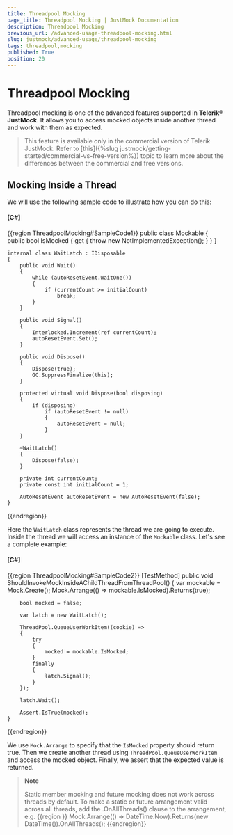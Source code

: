 ```yaml
---
title: Threadpool Mocking
page_title: Threadpool Mocking | JustMock Documentation
description: Threadpool Mocking
previous_url: /advanced-usage-threadpool-mocking.html
slug: justmock/advanced-usage/threadpool-mocking
tags: threadpool,mocking
published: True
position: 20
---
```


# Threadpool Mocking

Threadpool mocking is one of the advanced features supported in __Telerik® JustMock__. It allows you to access mocked objects inside another thread and work with them as expected.

> This feature is available only in the commercial version of Telerik JustMock. Refer to [this]({%slug justmock/getting-started/commercial-vs-free-version%}) topic to learn more about the differences between the commercial and free versions.

## Mocking Inside a Thread

We will use the following sample code to illustrate how you can do this:

  #### __[C#]__

  {{region ThreadpoolMocking#SampleCode1}}
    public class Mockable
	{
	    public bool IsMocked
	    {
	        get
	        {
	            throw new NotImplementedException();
	        }
	    }
	}
	
	internal class WaitLatch : IDisposable
	{
	    public void Wait()
	    {
	        while (autoResetEvent.WaitOne())
	        {
	            if (currentCount >= initialCount)
	                break;
	        }
	    }
	
	    public void Signal()
	    {
	        Interlocked.Increment(ref currentCount);
	        autoResetEvent.Set();
	    }
	
	    public void Dispose()
	    {
	        Dispose(true);
	        GC.SuppressFinalize(this);
	    }
	
	    protected virtual void Dispose(bool disposing)
	    {
	        if (disposing)
	            if (autoResetEvent != null)
	            {
	                autoResetEvent = null;
	            }
	    }
	
	    ~WaitLatch()
	    {
	        Dispose(false);
	    }
	
	    private int currentCount;
	    private const int initialCount = 1;
	
	    AutoResetEvent autoResetEvent = new AutoResetEvent(false);
	}
  {{endregion}}


Here the `WaitLatch` class represents the thread we are going to execute. Inside the thread we will access an instance of the `Mockable` class. Let's see a complete example:

  #### __[C#]__

  {{region ThreadpoolMocking#SampleCode2}}
    [TestMethod]
	public void ShouldInvokeMockInsideAChildThreadFromThreadPool()
	{
	    var mockable = Mock.Create<Mockable>();
	    Mock.Arrange(() => mockable.IsMocked).Returns(true);
	
	    bool mocked = false;
	
	    var latch = new WaitLatch();
	
	    ThreadPool.QueueUserWorkItem((cookie) =>
	    {
	        try
	        {
	            mocked = mockable.IsMocked;
	        }
	        finally
	        {
	            latch.Signal();
	        }
	    });
	
	    latch.Wait();
	
	    Assert.IsTrue(mocked);
	}
  {{endregion}}


We use `Mock.Arrange` to specify that the `IsMocked` property should return true. Then we create another thread using `ThreadPool.QueueUserWorkItem` and access the mocked object. Finally, we assert that the expected value is returned.

> **Note**
>
> Static member mocking and future mocking does not work across threads by default. To make a static or future arrangement valid across all threads, add the .OnAllThreads() clause to the arrangement, e.g. 
>  {{region }}
    Mock.Arrange(() => DateTime.Now).Returns(new DateTime()).OnAllThreads();
  {{endregion}}

